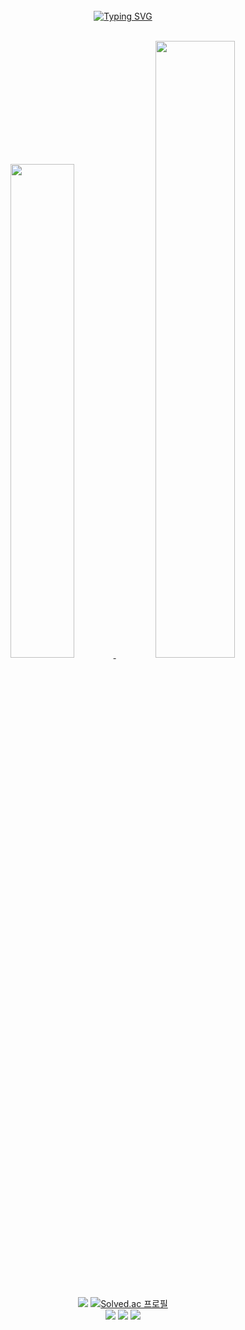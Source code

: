 
<div align="center">
<br><br><br>

[![Typing SVG](https://readme-typing-svg.herokuapp.com?font=Oleo+Script&color=6DC4DBFF&size=35&center=true&vCenter=true&width=404&height=53&lines=%E3%80%80Hi+there%2C+I'm+JongHyun.;Every+day+Fac,+si+facis+%E3%80%80)](https://git.io/typing-svg)

<br>

<a href="https://github.com/anuraghazra/github-readme-stats">
  <img src="https://github-readme-stats.vercel.app/api?username=almond0115&show_icons=true&theme=material-palenight&hide_border=true&bg_color=20232a&icon_color=E3E3E3A8&text_color=fff&title_color=6DC4DBFF" width=45.0% />
</a>

<a href="https://github.com/ashutosh00710/github-readme-activity-graph">
<img src="https://activity-graph.herokuapp.com/graph?username=almond0115&theme=react-dark&bg_color=20232a&hide_border=true&line=6DC4DBFF&color=6DC4DBFF" width=50.3%/>
</a>

<br><br>
<a href="https://hits.seeyoufarm.com"><img src="https://hits.seeyoufarm.com/api/count/incr/badge.svg?url=https%3A%2F%2Fgithub.com%2Falmond0115%2Fhit-counter&count_bg=%236DC4DB&title_bg=%23817F7F&icon=github.svg&icon_color=%23E7E7E7&title=Views&edge_flat=false"/></a> 
[![Solved.ac
프로필](http://mazassumnida.wtf/api/mini/generate_badge?boj=jjh3543)](https://solved.ac/jjh3543)<br>
 <a href="https://www.instagram.com/viaunixue/"><img src="https://img.shields.io/badge/Instagram-E4405F?style=flat-square&logo=Instagram&logoColor=white"/></a>
<a href="mailto:hyunjoon.tech@gmail.com">
 <img src="https://img.shields.io/badge/gmail-d14836?style=flat-square&logo=Gmail&logoColor=white&link=jjh19960115@gmail.com"/></a>
<a href="https://almond0115.tistory.com/">
<img src="https://img.shields.io/badge/Tistory-000000?style=flat-square&logo=Tistory&logoColor=white"/><br>
</a>
</div>
